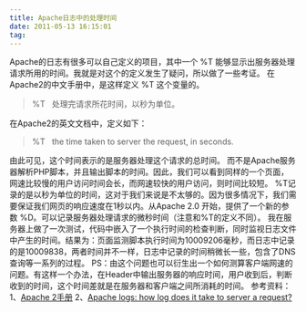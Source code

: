 ```yaml
---
title: Apache日志中的处理时间
date: 2011-05-13 16:15:01
tag: 
---
```


Apache的日志有很多可以自己定义的项目，其中一个 %T 能够显示出服务器处理请求所用的时间。我就是对这个的定义发生了疑问，所以做了一些考证。
在Apache2的中文手册中，是这样定义 %T 这个变量的。
> %T   处理完请求所花时间，以秒为单位。

在Apache2的英文文档中，定义如下：
> %T   the time taken to server the request, in seconds.

由此可见，这个时间表示的是服务器处理这个请求的总时间。 而不是Apache服务器解析PHP脚本，并且输出脚本的时间。因此，我们可以看到同样的一个页面，网速比较慢的用户访问时间会长，而网速较快的用户访问，则时间比较短。
%T记录的是以秒为单位的时间，这对于我们来说是不太够的。因为很多情况下，我们需要保证我们网页的响应速度在1秒以内。从Apache 2.0 开始，提供了一个新的参数 %D。可以记录服务器处理请求的微秒时间（注意和%T的定义不同）。
我在服务器上做了一次测试，代码中嵌入了一个执行时间的检查判断，同时监视日志文件中产生的时间。结果为：页面监测脚本执行时间为10009206毫秒，而日志中记录的是10009838，两者时间并不一样，日志中记录的时间稍微长一些，包含了DNS查询等一系列的过程。
PS：由这个问题也可以衍生出一个如何测算客户端网速的问题。有这样一个办法，在Header中输出服务器的响应时间，用户收到后，判断收到的时间，这个时间差就是在服务器和客户端之间所消耗的时间。
参考资料：
1、[Apache 2手册](http://lamp.linux.gov.cn/Apache/ApacheMenu/mod/mod_log_config.html#formats)
2、[Apache logs: how log does it take to server a request?](http://www.ducea.com/2008/02/06/apache-logs-how-long-does-it-take-to-serve-a-request/)












